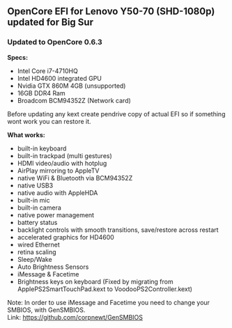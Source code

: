 ## OpenCore EFI for Lenovo Y50-70 (SHD-1080p) updated for Big Sur

### Updated to OpenCore 0.6.3

**Specs:**
  - Intel Core i7-4710HQ
  - Intel HD4600 integrated GPU
  - Nvidia GTX 860M 4GB (unsupported)
  - 16GB DDR4 Ram
  - Broadcom BCM94352Z (Network card)

 
 Before updating any kext create pendrive copy of actual EFI so if something wont
 work you can restore it.
 
 **What works:**
 
 - built-in keyboard
 - built-in trackpad (multi gestures)
 - HDMI video/audio with hotplug
 - AirPlay mirroring to AppleTV
 - native WiFi & Bluetooth via BCM94352Z
 - native USB3
 - native audio with AppleHDA
 - built-in mic
 - built-in camera
 - native power management
 - battery status
 - backlight controls with smooth transitions, save/restore across restart
 - accelerated graphics for HD4600
 - wired Ethernet
 - retina scaling
 - Sleep/Wake
 - Auto Brightness Sensors
 - iMessage & Facetime
 - Brightness keys on keyboard (Fixed by migrating from ApplePS2SmartTouchPad.kext to VoodooPS2Controller.kext)
 


Note: In order to use iMessage and Facetime you need to change your SMBIOS, with GenSMBIOS.<br>
Link: https://github.com/corpnewt/GenSMBIOS
